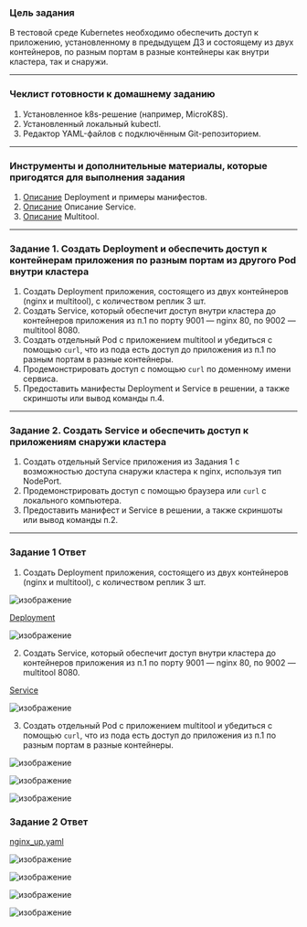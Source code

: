 ### Цель задания

В тестовой среде Kubernetes необходимо обеспечить доступ к приложению, установленному в предыдущем ДЗ и состоящему из двух контейнеров, по разным портам в разные контейнеры как внутри кластера, так и снаружи.

------

### Чеклист готовности к домашнему заданию

1. Установленное k8s-решение (например, MicroK8S).
2. Установленный локальный kubectl.
3. Редактор YAML-файлов с подключённым Git-репозиторием.

------

### Инструменты и дополнительные материалы, которые пригодятся для выполнения задания

1. [Описание](https://kubernetes.io/docs/concepts/workloads/controllers/deployment/) Deployment и примеры манифестов.
2. [Описание](https://kubernetes.io/docs/concepts/services-networking/service/) Описание Service.
3. [Описание](https://github.com/wbitt/Network-MultiTool) Multitool.

------

### Задание 1. Создать Deployment и обеспечить доступ к контейнерам приложения по разным портам из другого Pod внутри кластера

1. Создать Deployment приложения, состоящего из двух контейнеров (nginx и multitool), с количеством реплик 3 шт.
2. Создать Service, который обеспечит доступ внутри кластера до контейнеров приложения из п.1 по порту 9001 — nginx 80, по 9002 — multitool 8080.
3. Создать отдельный Pod с приложением multitool и убедиться с помощью `curl`, что из пода есть доступ до приложения из п.1 по разным портам в разные контейнеры.
4. Продемонстрировать доступ с помощью `curl` по доменному имени сервиса.
5. Предоставить манифесты Deployment и Service в решении, а также скриншоты или вывод команды п.4.

------

### Задание 2. Создать Service и обеспечить доступ к приложениям снаружи кластера

1. Создать отдельный Service приложения из Задания 1 с возможностью доступа снаружи кластера к nginx, используя тип NodePort.
2. Продемонстрировать доступ с помощью браузера или `curl` с локального компьютера.
3. Предоставить манифест и Service в решении, а также скриншоты или вывод команды п.2.


---

### Задание 1 Ответ

1. Создать Deployment приложения, состоящего из двух контейнеров (nginx и multitool), с количеством реплик 3 шт.

![изображение](https://github.com/Vadim-Nazarov/netologi/assets/107613708/4974df42-686a-4852-aa5c-bf118cc276f3)

[Deployment](https://github.com/Vadim-Nazarov/netologi/blob/main/kubernetes/14/deployment.yaml)

![изображение](https://github.com/Vadim-Nazarov/netologi/assets/107613708/eb9775a9-813d-4b1f-824d-02fabc649b7e)


2. Создать Service, который обеспечит доступ внутри кластера до контейнеров приложения из п.1 по порту 9001 — nginx 80, по 9002 — multitool 8080.

[Service](https://github.com/Vadim-Nazarov/netologi/blob/main/kubernetes/14/servtask.yaml)

![изображение](https://github.com/Vadim-Nazarov/netologi/assets/107613708/59d4e307-b880-4f43-b88d-b49efd49548b)

3. Создать отдельный Pod с приложением multitool и убедиться с помощью `curl`, что из пода есть доступ до приложения из п.1 по разным портам в разные контейнеры.
   
![изображение](https://github.com/Vadim-Nazarov/netologi/assets/107613708/0e7840d4-03fd-4352-be8a-f2cb01039358)

![изображение](https://github.com/Vadim-Nazarov/netologi/assets/107613708/7360a1a7-5139-48a0-823c-447ff5a3aec7)

![изображение](https://github.com/Vadim-Nazarov/netologi/assets/107613708/d8b6c533-a14a-4cbb-bbe9-333c59a0e648)

### Задание 2 Ответ

[nginx_up.yaml](https://github.com/Vadim-Nazarov/netologi/blob/main/kubernetes/14/nginx_up.yaml)

![изображение](https://github.com/Vadim-Nazarov/netologi/assets/107613708/68ddd2f1-5105-4b47-b986-154a6dd5b09e)

![изображение](https://github.com/Vadim-Nazarov/netologi/assets/107613708/e65058e8-ca54-46d8-8c22-b1d790ac1da5)

![изображение](https://github.com/Vadim-Nazarov/netologi/assets/107613708/8a4048ba-f659-4851-bfa0-521242b946e6)

![изображение](https://github.com/Vadim-Nazarov/netologi/assets/107613708/e692455c-be96-46fd-9523-1535a0e42ab5)












































